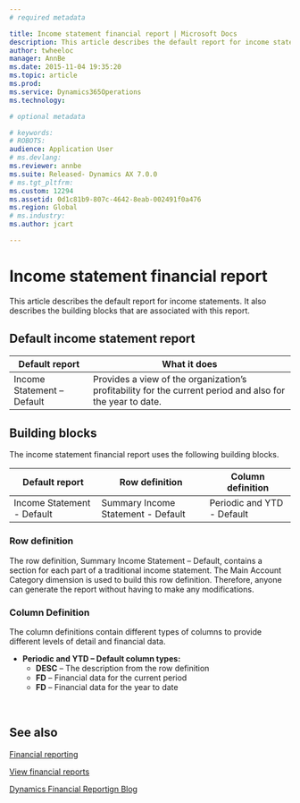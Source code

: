 ```yaml
---
# required metadata

title: Income statement financial report | Microsoft Docs
description: This article describes the default report for income statements. It also describes the building blocks that are associated with this report. 
author: twheeloc
manager: AnnBe
ms.date: 2015-11-04 19:35:20
ms.topic: article
ms.prod: 
ms.service: Dynamics365Operations
ms.technology: 

# optional metadata

# keywords: 
# ROBOTS: 
audience: Application User
# ms.devlang: 
ms.reviewer: annbe
ms.suite: Released- Dynamics AX 7.0.0
# ms.tgt_pltfrm: 
ms.custom: 12294
ms.assetid: 0d1c81b9-807c-4642-8eab-002491f0a476
ms.region: Global
# ms.industry: 
ms.author: jcart

---
```


# Income statement financial report

This article describes the default report for income statements. It also describes the building blocks that are associated with this report. 

Default income statement report
-------------------------------

| Default report             | What it does                                                                                              |
|----------------------------|-----------------------------------------------------------------------------------------------------------|
| Income Statement – Default | Provides a view of the organization’s profitability for the current period and also for the year to date. |

## Building blocks
The income statement financial report uses the following building blocks.

| Default report             | Row definition                     | Column definition          |
|----------------------------|------------------------------------|----------------------------|
| Income Statement - Default | Summary Income Statement - Default | Periodic and YTD - Default |

### Row definition

The row definition, Summary Income Statement – Default, contains a section for each part of a traditional income statement. The Main Account Category dimension is used to build this row definition. Therefore, anyone can generate the report without having to make any modifications.

### Column Definition

The column definitions contain different types of columns to provide different levels of detail and financial data.

-   **Periodic and YTD – Default column types:**
    -   **DESC** – The description from the row definition
    -   **FD** – Financial data for the current period
    -   **FD** – Financial data for the year to date

 

See also
--------

[Financial reporting](https://docs.microsoft.com/en-us/dynamics365/operations/financials/general-ledger/financial-reporting)

[View financial reports](https://docs.microsoft.com/en-us/dynamics365/operations/financials/general-ledger/view-financial-reports)

[Dynamics Financial Reportign Blog](http://blogs.msdn.com/b/dynamics_financial_reporting/)

